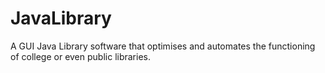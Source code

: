 # JavaLibrary
A GUI Java Library software that optimises and automates the functioning of college or even public libraries.
